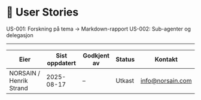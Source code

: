 # 👤 User Stories

US-001: Forskning på tema → Markdown-rapport
US-002: Sub-agenter og delegasjon


---

| Eier | Sist oppdatert | Godkjent av | Status | Kontakt |
|---|---|---|---|---|
| NORSAIN / Henrik Strand | 2025-08-17 | – | Utkast | info@norsain.com |
